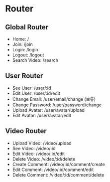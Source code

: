 # Router

## Global Router

- Home: /
- Join: /join
- Login: /login
- Logout: /logout
- Search Video: /search

## User Router

- See User: /user/:id
- Edit User: /user/:id/edit
- Change Email: /user/email/change (보류)
- Change Password: /user/password/change
- Upload Avatar: /user/avatar/upload
- Edit Avatar: /user/avatar/edit

## Video Router

- Upload Video: /video/upload
- See Video: /video/:id
- Edit Video: /video/:id/edit
- Delete Video: /video/:id/delete
- Create Comment: /video/:id/comment/create
- Edit Comment: /video/:id/comment/edit
- Delete Comment: /video/:id/comment/delete
